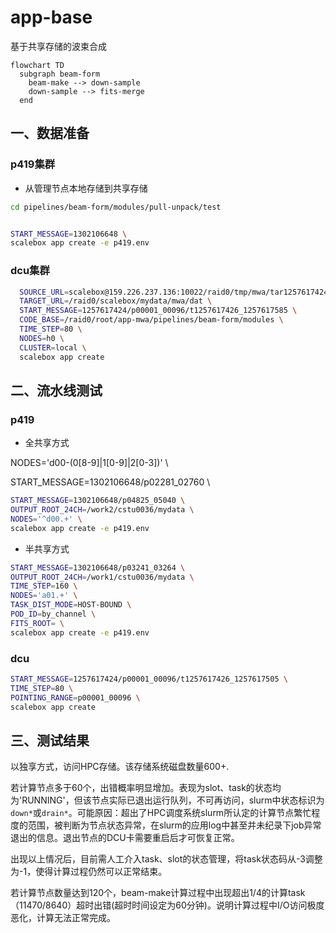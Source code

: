 # app-base

基于共享存储的波束合成


```mermaid
flowchart TD
  subgraph beam-form
    beam-make --> down-sample
    down-sample --> fits-merge
  end
```

## 一、数据准备

### p419集群

- 从管理节点本地存储到共享存储

```sh
cd pipelines/beam-form/modules/pull-unpack/test


START_MESSAGE=1302106648 \
scalebox app create -e p419.env

```

### dcu集群
```sh
  SOURCE_URL=scalebox@159.226.237.136:10022/raid0/tmp/mwa/tar1257617424 \
  TARGET_URL=/raid0/scalebox/mydata/mwa/dat \
  START_MESSAGE=1257617424/p00001_00096/t1257617426_1257617585 \
  CODE_BASE=/raid0/root/app-mwa/pipelines/beam-form/modules \
  TIME_STEP=80 \
  NODES=h0 \
  CLUSTER=local \
  scalebox app create
```

## 二、流水线测试


### p419
- 全共享方式

NODES='d00-(0[8-9]|1[0-9]|2[0-3])' \


START_MESSAGE=1302106648/p02281_02760 \


```sh
START_MESSAGE=1302106648/p04825_05040 \
OUTPUT_ROOT_24CH=/work2/cstu0036/mydata \
NODES='^d00.+' \
scalebox app create -e p419.env
```


- 半共享方式
```sh
START_MESSAGE=1302106648/p03241_03264 \
OUTPUT_ROOT_24CH=/work1/cstu0036/mydata \
TIME_STEP=160 \
NODES='a01.+' \
TASK_DIST_MODE=HOST-BOUND \
POD_ID=by_channel \
FITS_ROOT= \
scalebox app create -e p419.env

```

### dcu

```sh
START_MESSAGE=1257617424/p00001_00096/t1257617426_1257617505 \
TIME_STEP=80 \
POINTING_RANGE=p00001_00096 \
scalebox app create
```


## 三、测试结果

以独享方式，访问HPC存储。该存储系统磁盘数量600+.

若计算节点多于60个，出错概率明显增加。表现为slot、task的状态均为'RUNNING'，但该节点实际已退出运行队列，不可再访问，slurm中状态标识为```down*```或```drain*```。可能原因：超出了HPC调度系统slurm所认定的计算节点繁忙程度的范围，被判断为节点状态异常，在slurm的应用log中甚至并未纪录下job异常退出的信息。退出节点的DCU卡需要重启后才可恢复正常。

出现以上情况后，目前需人工介入task、slot的状态管理，将task状态码从-3调整为-1，使得计算过程仍然可以正常结束。

若计算节点数量达到120个，beam-make计算过程中出现超出1/4的计算task（11470/8640）超时出错(超时时间设定为60分钟)。说明计算过程中I/O访问极度恶化，计算无法正常完成。




